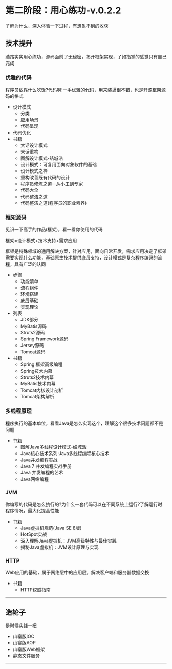 #   第二阶段：用心练功-v.0.2.2

了解为什么，深入体验一下过程，有想象不到的收获

##  技术提升

踏踏实实用心练功，源码面前了无秘密，揭开框架实现，了如指掌的感觉只有自己完成

### 优雅的代码

程序员依靠什么吃饭?代码啊!一手优雅的代码，用来装逼很不错，也是开源框架源码的格式

-   设计模式
    -   分类
    -   应用场景
    -   代码呈现
-   代码优化
-   书籍
    -   大话设计模式
    -   大话重构
    -   图解设计模式-结城浩
    -   设计模式：可复用面向对象软件的基础
    -   设计模式之禅
    -   重构改善既有代码的设计
    -   程序员修炼之道--从小工到专家
    -   代码大全
    -   代码整洁之道
    -   代码整洁之道(程序员的职业素养)

### 框架源码

见识一下高手的作品(框架)，看一看你使用的代码

框架=设计模式+技术支持+需求应⽤

框架是特殊领域的通用解决方案，针对应用，面向日常开发，需求应用决定了框架需要实现什么功能，基础原生技术提供底层支持，设计模式是复杂程序编码的流程，具有广泛的认同

-   步骤
    -   功能清单
    -   流程组件
    -   环境搭建
    -   底层基础
    -   实现理论
-   列表
    -   JDK部分
    -   MyBatis源码
    -   Struts2源码
    -   Spring Framework源码
    -   Jersey源码
    -   Tomcat源码
-   书籍
    -   Spring 框架高级编程
    -   Spring技术内幕
    -   Struts2技术内幕
    -   MyBatis技术内幕
    -   Tomcat内核设计剖析
    -   Tomcat架构解析

### 多线程原理

程序执行的基本单位，看看Java是怎么实现这个，理解这个很多技术问题都不是问题

-   书籍
    -   图解Java多线程设计模式-结城浩
    -   Java核心技术系列:Java多线程编程核心技术
    -   Java并发编程实战
    -   Java 7 并发编程实战手册
    -   Java 并发编程的艺术
    -   Java网络编程

### JVM

你编写的代码是怎么执行的?为什么一套代码可以在不同系统上运行?了解运行时程序情况，最大化提高性能

-   书籍
    -   Java虚拟机规范(Java SE 8版)
    -   HotSpot实战
    -   深入理解Java虚拟机：JVM高级特性与最佳实践
    -   揭秘Java虚拟机：JVM设计原理与实现

### HTTP

Web应用的基础，属于网络层中的应用层，解决客户端和服务器数据交换

-   书籍
    -   HTTP权威指南

----

##  造轮子

是时候实践一把

-   山寨版IOC
-   山寨版AOP
-   山寨版Web框架
-   静态文件服务

----
